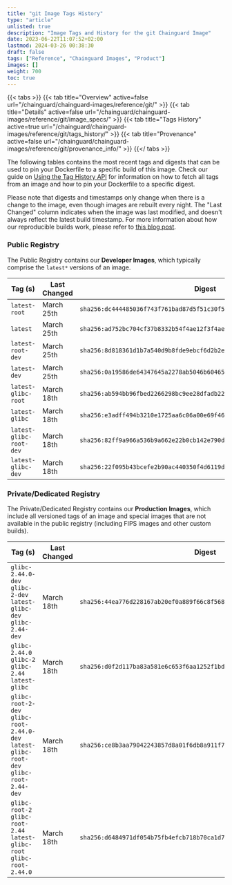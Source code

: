 ```yaml
---
title: "git Image Tags History"
type: "article"
unlisted: true
description: "Image Tags and History for the git Chainguard Image"
date: 2023-06-22T11:07:52+02:00
lastmod: 2024-03-26 00:38:30
draft: false
tags: ["Reference", "Chainguard Images", "Product"]
images: []
weight: 700
toc: true
---
```


{{< tabs >}}
{{< tab title="Overview" active=false url="/chainguard/chainguard-images/reference/git/" >}}
{{< tab title="Details" active=false url="/chainguard/chainguard-images/reference/git/image_specs/" >}}
{{< tab title="Tags History" active=true url="/chainguard/chainguard-images/reference/git/tags_history/" >}}
{{< tab title="Provenance" active=false url="/chainguard/chainguard-images/reference/git/provenance_info/" >}}
{{</ tabs >}}

The following tables contains the most recent tags and digests that can be used to pin your Dockerfile to a specific build of this image. Check our guide on [Using the Tag History API](/chainguard/chainguard-images/using-the-tag-history-api/) for information on how to fetch all tags from an image and how to pin your Dockerfile to a specific digest.

Please note that digests and timestamps only change when there is a change to the image, even though images are rebuilt every night. The "Last Changed" column indicates when the image was last modified, and doesn't always reflect the latest build timestamp. For more information about how our reproducible builds work, please refer to [this blog post](https://www.chainguard.dev/unchained/reproducing-chainguards-reproducible-image-builds).

### Public Registry
The Public Registry contains our **Developer Images**, which typically comprise the `latest*` versions of an image.

| Tag (s)                  | Last Changed | Digest                                                                    |
|--------------------------|--------------|---------------------------------------------------------------------------|
|  `latest-root`           | March 25th   | `sha256:dc444485036f743f761bad87d5f51c30f5aa9462e298f15b4469f263152b18c9` |
|  `latest`                | March 25th   | `sha256:ad752bc704cf37b8332b54f4ae12f3f4aeffbdd599d0db09a4721e0105a2e979` |
|  `latest-root-dev`       | March 25th   | `sha256:8d818361d1b7a540d9b8fde9ebcf6d2b2eed50159ac3d04259cacb32934fe77c` |
|  `latest-dev`            | March 25th   | `sha256:0a19586de64347645a2278ab5046b604656682737aed8e78aab0fc614c1c77a9` |
|  `latest-glibc-root`     | March 18th   | `sha256:ab594bb96fbed2266298bc9ee28dfadb2272f776de316f8f48cd3501e570dadb` |
|  `latest-glibc`          | March 18th   | `sha256:e3adff494b3210e1725aa6c06a00e69f46927313bfd7b3f1b21566ba299503f9` |
|  `latest-glibc-root-dev` | March 18th   | `sha256:82ff9a966a536b9a662e22b0cb142e790d7e728880d1ca18ac61033d1c533b2c` |
|  `latest-glibc-dev`      | March 18th   | `sha256:22f095b43bcefe2b90ac440350f4d6119dc99b4218ed2cd8331a0405449917dd` |


### Private/Dedicated Registry
The Private/Dedicated Registry contains our **Production Images**, which include all versioned tags of an image and special images that are not available in the public registry (including FIPS images and other custom builds).

| Tag (s)                                                                                   | Last Changed | Digest                                                                    |
|-------------------------------------------------------------------------------------------|--------------|---------------------------------------------------------------------------|
|  `glibc-2.44.0-dev` `glibc-2-dev` `latest-glibc-dev` `glibc-2.44-dev`                     | March 18th   | `sha256:44ea776d228167ab20ef0a889f66c8f568eccddd7e5d04979740a2f99cb2f597` |
|  `glibc-2.44.0` `glibc-2` `glibc-2.44` `latest-glibc`                                     | March 18th   | `sha256:d0f2d117ba83a581e6c653f6aa1252f1bd670a14ba714cf3894d70d9489cdd52` |
|  `glibc-root-2-dev` `glibc-root-2.44.0-dev` `latest-glibc-root-dev` `glibc-root-2.44-dev` | March 18th   | `sha256:ce8b3aa79042243857d8a01f6db8a911f74eec7df2b63fc2f0f5c7b479706f50` |
|  `glibc-root-2` `glibc-root-2.44` `latest-glibc-root` `glibc-root-2.44.0`                 | March 18th   | `sha256:d6484971df054b75fb4efcb718b70ca1d7479de2bcf1bb8749766deaa6001df4` |

